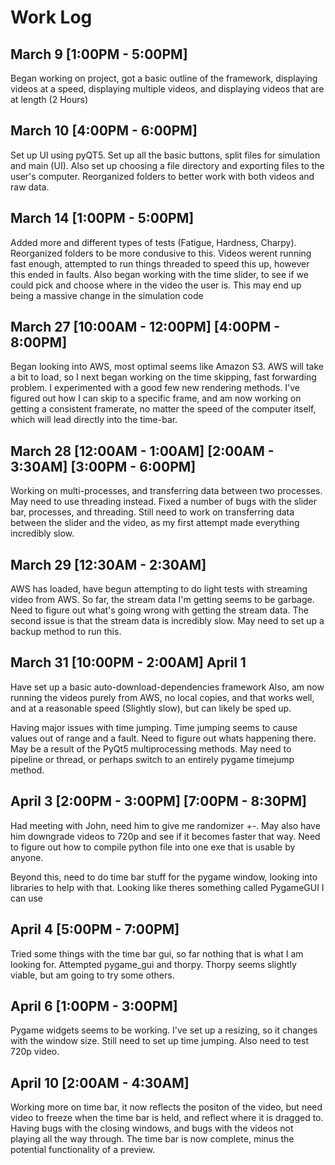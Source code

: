 # Work Log

## March 9 [1:00PM - 5:00PM]

Began working on project, got a basic outline of the framework, displaying videos at a speed, displaying multiple videos, and displaying videos that are at length (2 Hours)

## March 10 [4:00PM - 6:00PM]

Set up UI using pyQT5. Set up all the basic buttons, split files for simulation and main (UI). Also set up choosing a file directory and exporting files to the user's computer. Reorganized folders to better work with both videos and raw data.

## March 14 [1:00PM - 5:00PM]

Added more and different types of tests (Fatigue, Hardness, Charpy). Reorganized folders to be more condusive to this. Videos werent running fast enough, attempted to run things threaded to speed this up, however this ended in faults. Also began working with the time slider, to see if we could pick and choose where in the video the user is. This may end up being a massive change in the simulation code

## March 27 [10:00AM - 12:00PM] [4:00PM - 8:00PM]

Began looking into AWS, most optimal seems like Amazon S3. AWS will take a bit to load, so I next began working on the time skipping, fast forwarding problem. I experimented with a good few new rendering methods. I've figured out how I can skip to a specific frame, and am now working on getting a consistent framerate, no matter the speed of the computer itself, which will lead directly into the time-bar.

## March 28 [12:00AM - 1:00AM] [2:00AM - 3:30AM] [3:00PM - 6:00PM]

Working on multi-processes, and transferring data between two processes. May need to use threading instead. Fixed a number of bugs with the slider bar, processes, and threading. Still need to work on transferring data between the slider and the video, as my first attempt made everything incredibly slow.

## March 29 [12:30AM - 2:30AM]

AWS has loaded, have begun attempting to do light tests with streaming video from AWS. So far, the stream data I'm getting seems to be garbage. Need to figure out what's going wrong with getting the stream data. The second issue is that the stream data is incredibly slow. May need to set up a backup method to run this.

## March 31 [10:00PM - 2:00AM] April 1

Have set up a basic auto-download-dependencies framework
Also, am now running the videos purely from AWS, no local copies, and that works well, and at a reasonable speed (Slightly slow), but can likely be sped up.

Having major issues with time jumping. Time jumping seems to cause values out of range and a fault. Need to figure out whats happening there. May be a result of the PyQt5 multiprocessing methods. May need to pipeline or thread, or perhaps switch to an entirely pygame timejump method.

## April 3 [2:00PM - 3:00PM] [7:00PM - 8:30PM]

Had meeting with John, need him to give me randomizer +-. May also have him downgrade videos to 720p and see if it becomes faster that way. Need to figure out how to compile python file into one exe that is usable by anyone.

Beyond this, need to do time bar stuff for the pygame window, looking into libraries to help with that. Looking like theres something called PygameGUI I can use

## April 4 [5:00PM - 7:00PM]

Tried some things with the time bar gui, so far nothing that is what I am looking for. Attempted pygame_gui and thorpy. Thorpy seems slightly viable, but am going to try some others.

## April 6 [1:00PM - 3:00PM]

Pygame widgets seems to be working. I've set up a resizing, so it changes with the window size. Still need to set up time jumping. Also need to test 720p video.

## April 10 [2:00AM - 4:30AM]

Working more on time bar, it now reflects the positon of the video, but need video to freeze when the time bar is held, and reflect where it is dragged to. Having bugs with the closing windows, and bugs with the videos not playing all the way through. The time bar is now complete, minus the potential functionality of a preview.